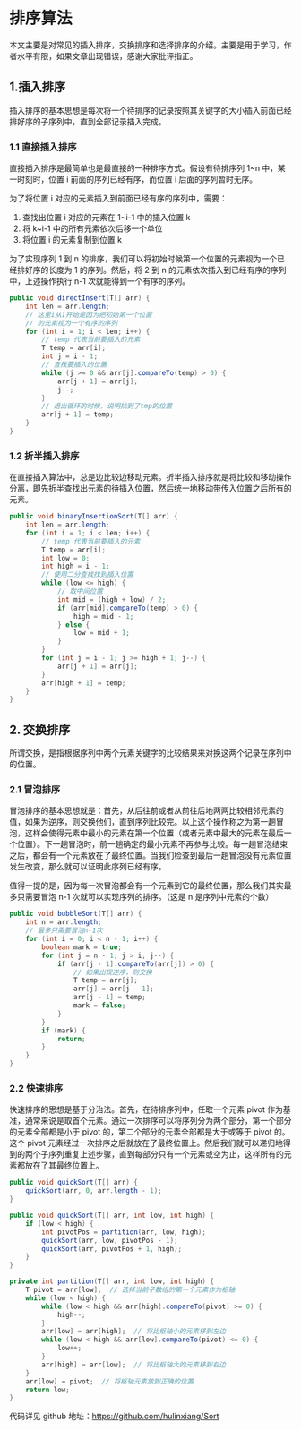 # 排序算法

本文主要是对常见的插入排序，交换排序和选择排序的介绍。主要是用于学习，作者水平有限，如果文章出现错误，感谢大家批评指正。

## 1.插入排序

插入排序的基本思想是每次将一个待排序的记录按照其关键字的大小插入前面已经排好序的子序列中，直到全部记录插入完成。

### 1.1 直接插入排序

直接插入排序是最简单也是最直接的一种排序方式。假设有待排序列 1~n 中，某一时刻时，位置 i 前面的序列已经有序，而位置 i 后面的序列暂时无序。

为了将位置 i 对应的元素插入到前面已经有序的序列中，需要：

1. 查找出位置 i 对应的元素在 1~i-1 中的插入位置 k
2. 将 k~i-1 中的所有元素依次后移一个单位
3. 将位置 i 的元素复制到位置 k

为了实现序列 1 到 n 的排序，我们可以将初始时候第一个位置的元素视为一个已经排好序的长度为 1 的序列。然后，将 2 到 n 的元素依次插入到已经有序的序列中，上述操作执行 n-1 次就能得到一个有序的序列。

```java
public void directInsert(T[] arr) {
    int len = arr.length;
    // 这里i从1开始是因为把初始第一个位置
    // 的元素视为一个有序的序列
    for (int i = 1; i < len; i++) {
        // temp 代表当前要插入的元素
        T temp = arr[i];
        int j = i - 1;
        // 查找要插入的位置
        while (j >= 0 && arr[j].compareTo(temp) > 0) {
            arr[j + 1] = arr[j];
            j--;
        }
        // 退出循环的时候，说明找到了tmp的位置
        arr[j + 1] = temp;
    }
}
```

### 1.2 折半插入排序

在直接插入算法中，总是边比较边移动元素。折半插入排序就是将比较和移动操作分离，即先折半查找出元素的待插入位置，然后统一地移动带传入位置之后所有的元素。

```java
public void binaryInsertionSort(T[] arr) {
    int len = arr.length;
    for (int i = 1; i < len; i++) {
        // temp 代表当前要插入的元素
        T temp = arr[i];
        int low = 0;
        int high = i - 1;
        // 使用二分查找找到插入位置
        while (low <= high) {
            // 取中间位置
            int mid = (high + low) / 2;
            if (arr[mid].compareTo(temp) > 0) {
                high = mid - 1;
            } else {
                low = mid + 1;
            }
        }
        for (int j = i - 1; j >= high + 1; j--) {
            arr[j + 1] = arr[j];
        }
        arr[high + 1] = temp;
    }
}
```

## 2. 交换排序

所谓交换，是指根据序列中两个元素关键字的比较结果来对换这两个记录在序列中的位置。

### 2.1 冒泡排序

冒泡排序的基本思想就是：首先，从后往前或者从前往后地两两比较相邻元素的值，如果为逆序，则交换他们，直到序列比较完。以上这个操作称之为第一趟冒泡，这样会使得元素中最小的元素在第一个位置（或者元素中最大的元素在最后一个位置）。下一趟冒泡时，前一趟确定的最小元素不再参与比较。每一趟冒泡结束之后，都会有一个元素放在了最终位置。当我们检查到最后一趟冒泡没有元素位置发生改变，那么就可以证明此序列已经有序。

值得一提的是，因为每一次冒泡都会有一个元素到它的最终位置，那么我们其实最多只需要冒泡 n-1 次就可以实现序列的排序。（这是 n 是序列中元素的个数）

```java
public void bubbleSort(T[] arr) {
    int n = arr.length;
    // 最多只需要冒泡n-1次
    for (int i = 0; i < n - 1; i++) {
        boolean mark = true;
        for (int j = n - 1; j > i; j--) {
            if (arr[j - 1].compareTo(arr[j]) > 0) {
                // 如果出现逆序，则交换
                T temp = arr[j];
                arr[j] = arr[j - 1];
                arr[j - 1] = temp;
                mark = false;
            }
        }
        if (mark) {
            return;
        }
    }
}
```

### 2.2 快速排序

快速排序的思想是基于分治法。首先，在待排序列中，任取一个元素 pivot 作为基准，通常来说是取首个元素。通过一次排序可以将序列分为两个部分，第一个部分的元素全部都是小于 pivot 的，第二个部分的元素全部都是大于或等于 pivot 的。这个 pivot 元素经过一次排序之后就放在了最终位置上。然后我们就可以递归地得到的两个子序列重复上述步骤，直到每部分只有一个元素或空为止，这样所有的元素都放在了其最终位置上。

```java
public void quickSort(T[] arr) {
    quickSort(arr, 0, arr.length - 1);
}

public void quickSort(T[] arr, int low, int high) {
    if (low < high) {
        int pivotPos = partition(arr, low, high);
        quickSort(arr, low, pivotPos - 1);
        quickSort(arr, pivotPos + 1, high);
    }
}

private int partition(T[] arr, int low, int high) {
    T pivot = arr[low];  // 选择当前子数组的第一个元素作为枢轴
    while (low < high) {
        while (low < high && arr[high].compareTo(pivot) >= 0) {
            high--;
        }
        arr[low] = arr[high];  // 将比枢轴小的元素移到左边
        while (low < high && arr[low].compareTo(pivot) <= 0) {
            low++;
        }
        arr[high] = arr[low];  // 将比枢轴大的元素移到右边
    }
    arr[low] = pivot;  // 将枢轴元素放到正确的位置
    return low;
}
```

代码详见 github 地址：https://github.com/hulinxiang/Sort
